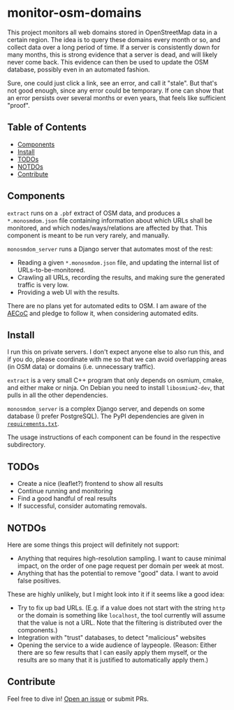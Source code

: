 # monitor-osm-domains

This project monitors all web domains stored in OpenStreetMap data in a certain region. The idea is to query these domains every month or so, and collect data over a long period of time. If a server is consistently down for many months, this is strong evidence that a server is dead, and will likely never come back. This evidence can then be used to update the OSM database, possibly even in an automated fashion.

Sure, one could just click a link, see an error, and call it "stale". But that's not good enough, since any error could be temporary. If one can show that an error persists over several months or even years, that feels like sufficient "proof".

## Table of Contents

- [Components](#components)
- [Install](#install)
- [TODOs](#todos)
- [NOTDOs](#notdos)
- [Contribute](#contribute)

## Components

`extract` runs on a `.pbf` extract of OSM data, and produces a `*.monosmdom.json` file containing information about which URLs shall be monitored, and which nodes/ways/relations are affected by that. This component is meant to be run very rarely, and manually.

`monosmdom_server` runs a Django server that automates most of the rest:
- Reading a given `*.monosmdom.json` file, and updating the internal list of URLs-to-be-monitored.
- Crawling all URLs, recording the results, and making sure the generated traffic is very low.
- Providing a web UI with the results.

There are no plans yet for automated edits to OSM. I am aware of the [AECoC](https://wiki.openstreetmap.org/wiki/Automated_Edits_code_of_conduct) and pledge to follow it, when considering automated edits.

## Install

I run this on private servers. I don't expect anyone else to also run this, and if you do, please coordinate with me so that we can avoid overlapping areas (in OSM data) or domains (i.e. unnecessary traffic).

`extract` is a very small C++ program that only depends on osmium, cmake, and either make or ninja. On Debian you need to install `libosmium2-dev`, that pulls in all the other dependencies.

`monosmdom_server` is a complex Django server, and depends on some database (I prefer PostgreSQL). The PyPI dependencies are given in [`requirements.txt`](monosmdom_server/requirements.txt).

The usage instructions of each component can be found in the respective subdirectory.

## TODOs

* Create a nice (leaflet?) frontend to show all results
* Continue running and monitoring
* Find a good handful of real results
* If successful, consider automating removals.

## NOTDOs

Here are some things this project will definitely not support:
* Anything that requires high-resolution sampling. I want to cause minimal impact, on the order of one page request per domain per week at most.
* Anything that has the potential to remove "good" data. I want to avoid false positives.

These are highly unlikely, but I might look into it if it seems like a good idea:
* Try to fix up bad URLs. (E.g. if a value does not start with the string `http` or the domain is something like `localhost`, the tool currently will assume that the value is not a URL. Note that the filtering is distributed over the components.)
* Integration with "trust" databases, to detect "malicious" websites
* Opening the service to a wide audience of laypeople. (Reason: Either there are so few results that I can easily apply them myself, or the results are so many that it is justified to automatically apply them.)

## Contribute

Feel free to dive in! [Open an issue](https://github.com/BenWiederhake/monitor-osm-domains/issues/new) or submit PRs.
